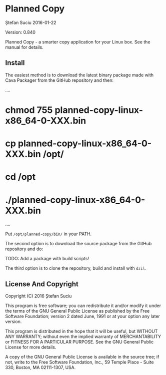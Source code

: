 Planned Copy
============
Ștefan Suciu
2016-01-22

Version: 0.840

Planned Copy - a smarter copy application for your Linux box.  See the
manual for details.


Install
-------

The easiest method is to download the latest binary package made with
Cava Packager from the GitHub repository and then:

....
# chmod 755 planned-copy-linux-x86_64-0-XXX.bin
# cp planned-copy-linux-x86_64-0-XXX.bin /opt/
# cd /opt
# ./planned-copy-linux-x86_64-0-XXX.bin
....

Put `/opt/planned-copy/bin/` in your PATH.

The second option is to download the source package from the GitHub
repository and do:

TODO: Add a package with build scripts!

The third option is to clone the repository, build and install with `dzil`.


License And Copyright
---------------------

Copyright (C) 2016 Ștefan Suciu

This program is free software; you can redistribute it and/or modify
it under the terms of the GNU General Public License as published by
the Free Software Foundation; version 2 dated June, 1991 or at your option
any later version.

This program is distributed in the hope that it will be useful,
but WITHOUT ANY WARRANTY; without even the implied warranty of
MERCHANTABILITY or FITNESS FOR A PARTICULAR PURPOSE.  See the
GNU General Public License for more details.

A copy of the GNU General Public License is available in the source tree;
if not, write to the Free Software Foundation, Inc.,
59 Temple Place - Suite 330, Boston, MA 02111-1307, USA.
